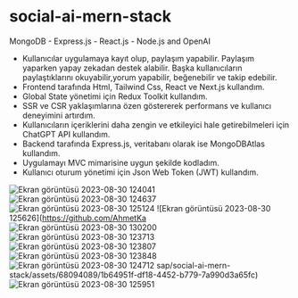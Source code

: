 # social-ai-mern-stack
MongoDB - Express.js - React.js - Node.js and OpenAI


- Kullanıcılar uygulamaya kayıt olup, paylaşım yapabilir. Paylaşım yaparken yapay zekadan destek alabilir. Başka kullanıcıların paylaştıklarını okuyabilir,yorum yapabilir, beğenebilir ve takip edebilir.
- Frontend tarafında Html, Tailwind Css, React ve Next.js kullandım.
- Global State yönetimi için Redux Toolkit kullandım.
- SSR ve CSR  yaklaşımlarına özen göstererek performans ve kullanıcı deneyimini artırdım.
- Kullanıcıların içeriklerini daha zengin ve etkileyici hale getirebilmeleri için ChatGPT API kullandım.
- Backend tarafında Express.js, veritabanı olarak ise MongoDBAtlas kullandım.
- Uygulamayı MVC mimarisine uygun şekilde kodladım.
- Kullanıcı oturum yönetimi için Json Web Token (JWT) kullandım.


![Ekran görüntüsü 2023-08-30 124041](https://github.com/AhmetKasap/social-ai-mern-stack/assets/68094089/5537f95f-6fed-40d5-a971-8de89f646fc2)
![Ekran görüntüsü 2023-08-30 124637](https://github.com/AhmetKasap/social-ai-mern-stack/assets/68094089/bc1c977d-e61a-4e39-b37c-a2282b6bd1fc)
![Ekran görüntüsü 2023-08-30 125124](https://github.com/AhmetKasap/social-ai-mern-stack/assets/68094089/6209d93c-85c3-4ddb-b480-39c9974ca1c1)
![Ekran görüntüsü 2023-08-30 125626](https://github.com/AhmetKa
![Ekran görüntüsü 2023-08-30 130200](https://github.com/AhmetKasap/social-ai-mern-stack/assets/68094089/12067b35-c93d-4e41-bc12-54a913366dc3)
![Ekran görüntüsü 2023-08-30 123713](https://github.com/AhmetKasap/social-ai-mern-stack/assets/68094089/dc6f5c6e-602b-4f54-8af6-eaadfebd8839)
![Ekran görüntüsü 2023-08-30 123807](https://github.com/AhmetKasap/social-ai-mern-stack/assets/68094089/140b2661-5b70-42a6-ae9e-459855993ffb)
![Ekran görüntüsü 2023-08-30 123848](https://github.com/AhmetKasap/social-ai-mern-stack/assets/68094089/76fefc51-3124-4182-a492-7b9027a06ed5)
![Ekran görüntüsü 2023-08-30 124712](https://github.com/AhmetKasap/social-ai-mern-stack/assets/68094089/1e85f69a-eb92-4395-b884-624d78b55055)
sap/social-ai-mern-stack/assets/68094089/1b64951f-df18-4452-b779-7a990d3a65fc)
![Ekran görüntüsü 2023-08-30 125951](https://github.com/AhmetKasap/social-ai-mern-stack/assets/68094089/4ea0bfef-8602-44cc-a89b-479ccc0dcce6)

